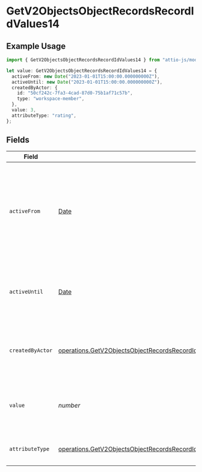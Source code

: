 # GetV2ObjectsObjectRecordsRecordIdValues14

## Example Usage

```typescript
import { GetV2ObjectsObjectRecordsRecordIdValues14 } from "attio-js/models/operations";

let value: GetV2ObjectsObjectRecordsRecordIdValues14 = {
  activeFrom: new Date("2023-01-01T15:00:00.000000000Z"),
  activeUntil: new Date("2023-01-01T15:00:00.000000000Z"),
  createdByActor: {
    id: "50cf242c-7fa3-4cad-87d0-75b1af71c57b",
    type: "workspace-member",
  },
  value: 3,
  attributeType: "rating",
};
```

## Fields

| Field                                                                                                                                                                                                                                                      | Type                                                                                                                                                                                                                                                       | Required                                                                                                                                                                                                                                                   | Description                                                                                                                                                                                                                                                | Example                                                                                                                                                                                                                                                    |
| ---------------------------------------------------------------------------------------------------------------------------------------------------------------------------------------------------------------------------------------------------------- | ---------------------------------------------------------------------------------------------------------------------------------------------------------------------------------------------------------------------------------------------------------- | ---------------------------------------------------------------------------------------------------------------------------------------------------------------------------------------------------------------------------------------------------------- | ---------------------------------------------------------------------------------------------------------------------------------------------------------------------------------------------------------------------------------------------------------- | ---------------------------------------------------------------------------------------------------------------------------------------------------------------------------------------------------------------------------------------------------------- |
| `activeFrom`                                                                                                                                                                                                                                               | [Date](https://developer.mozilla.org/en-US/docs/Web/JavaScript/Reference/Global_Objects/Date)                                                                                                                                                              | :heavy_check_mark:                                                                                                                                                                                                                                         | The point in time at which this value was made "active". `active_from` can be considered roughly analogous to `created_at`.                                                                                                                                | 2023-01-01T15:00:00.000000000Z                                                                                                                                                                                                                             |
| `activeUntil`                                                                                                                                                                                                                                              | [Date](https://developer.mozilla.org/en-US/docs/Web/JavaScript/Reference/Global_Objects/Date)                                                                                                                                                              | :heavy_check_mark:                                                                                                                                                                                                                                         | The point in time at which this value was deactivated. If `null`, the value is active.                                                                                                                                                                     | 2023-01-01T15:00:00.000000000Z                                                                                                                                                                                                                             |
| `createdByActor`                                                                                                                                                                                                                                           | [operations.GetV2ObjectsObjectRecordsRecordIdValuesRecordsResponse200ApplicationJSONResponseBodyData14CreatedByActor](../../models/operations/getv2objectsobjectrecordsrecordidvaluesrecordsresponse200applicationjsonresponsebodydata14createdbyactor.md) | :heavy_check_mark:                                                                                                                                                                                                                                         | The actor that created this value.                                                                                                                                                                                                                         | {<br/>"type": "workspace-member",<br/>"id": "50cf242c-7fa3-4cad-87d0-75b1af71c57b"<br/>}                                                                                                                                                                   |
| `value`                                                                                                                                                                                                                                                    | *number*                                                                                                                                                                                                                                                   | :heavy_check_mark:                                                                                                                                                                                                                                         | A number between 0 and 5 (inclusive) to represent a star rating.                                                                                                                                                                                           | 3                                                                                                                                                                                                                                                          |
| `attributeType`                                                                                                                                                                                                                                            | [operations.GetV2ObjectsObjectRecordsRecordIdValuesRecordsResponse200ApplicationJSONResponseBodyData14AttributeType](../../models/operations/getv2objectsobjectrecordsrecordidvaluesrecordsresponse200applicationjsonresponsebodydata14attributetype.md)   | :heavy_check_mark:                                                                                                                                                                                                                                         | The attribute type of the value.                                                                                                                                                                                                                           | rating                                                                                                                                                                                                                                                     |